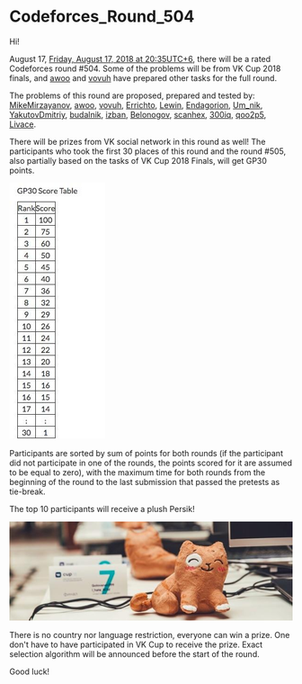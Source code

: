 # Codeforces_Round_504

Hi!

August 17, [Friday, August 17, 2018 at 20:35UTC+6](https://codeforces.com/https://www.timeanddate.com/worldclock/fixedtime.html?day=17&month=8&year=2018&hour=17&min=35&sec=0&p1=166), there will be a rated Codeforces round #504. Some of the problems will be from VK Cup 2018 finals, and [awoo](https://codeforces.com/profile/awoo "Candidate Master awoo") and [vovuh](https://codeforces.com/profile/vovuh "Candidate Master vovuh") have prepared other tasks for the full round.

The problems of this round are proposed, prepared and tested by: [MikeMirzayanov](https://codeforces.com/profile/MikeMirzayanov "Headquarters, MikeMirzayanov"), [awoo](https://codeforces.com/profile/awoo "Candidate Master awoo"), [vovuh](https://codeforces.com/profile/vovuh "Candidate Master vovuh"), [Errichto](https://codeforces.com/profile/Errichto "International Grandmaster Errichto"), [Lewin](https://codeforces.com/profile/Lewin "Grandmaster Lewin"), [Endagorion](https://codeforces.com/profile/Endagorion "International Grandmaster Endagorion"), [Um_nik](https://codeforces.com/profile/Um_nik "Legendary Grandmaster Um_nik"), [YakutovDmitriy](https://codeforces.com/profile/YakutovDmitriy "International Master YakutovDmitriy"), [budalnik](https://codeforces.com/profile/budalnik "International Master budalnik"), [izban](https://codeforces.com/profile/izban "International Grandmaster izban"), [Belonogov](https://codeforces.com/profile/Belonogov "International Grandmaster Belonogov"), [scanhex](https://codeforces.com/profile/scanhex "Grandmaster scanhex"), [300iq](https://codeforces.com/profile/300iq "Grandmaster 300iq"), [qoo2p5](https://codeforces.com/profile/qoo2p5 "Grandmaster qoo2p5"), [Livace](https://codeforces.com/profile/Livace "Master Livace").

There will be prizes from VK social network in this round as well! The participants who took the first 30 places of this round and the round #505, also partially based on the tasks of VK Cup 2018 Finals, will get GP30 points.

![ ](images/d13c1211967110e81b85b77b1c5ee562329bf133.jpg)

Participants are sorted by sum of points for both rounds (if the participant did not participate in one of the rounds, the points scored for it are assumed to be equal to zero), with the maximum time for both rounds from the beginning of the round to the last submission that passed the pretests as tie-break.

The top 10 participants will receive a plush Persik!

![ ](images/dc3a6d66a6464abea8b531652814ac2a07f8f11a.jpg)

There is no country nor language restriction, everyone can win a prize. One don't have to have participated in VK Cup to receive the prize. Exact selection algorithm will be announced before the start of the round.

Good luck!

